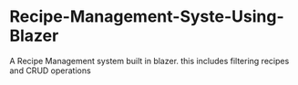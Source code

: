 # Recipe-Management-Syste-Using-Blazer
 A Recipe Management system built in blazer. this includes filtering recipes and CRUD operations
